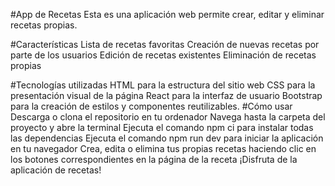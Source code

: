 #App de Recetas
Esta es una aplicación web permite crear, editar y eliminar recetas propias.

#Características
Lista de recetas favoritas
Creación de nuevas recetas por parte de los usuarios
Edición de recetas existentes
Eliminación de recetas propias

#Tecnologías utilizadas
HTML para la estructura del sitio web
CSS para la presentación visual de la página
React para la interfaz de usuario
Bootstrap para la creación de estilos y componentes reutilizables.
#Cómo usar
Descarga o clona el repositorio en tu ordenador
Navega hasta la carpeta del proyecto y abre la terminal
Ejecuta el comando npm ci para instalar todas las dependencias
Ejecuta el comando npm run dev para iniciar la aplicación en tu navegador
Crea, edita o elimina tus propias recetas haciendo clic en los botones correspondientes en la página de la receta
¡Disfruta de la aplicación de recetas!

